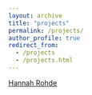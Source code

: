 ```yaml
---
layout: archive
title: "projects"
permalink: /projects/
author_profile: true
redirect_from:
  - /projects
  - /projects.html
---
```


[Hannah Rohde](http://www.lel.ed.ac.uk/~hrohde/index.html) 


